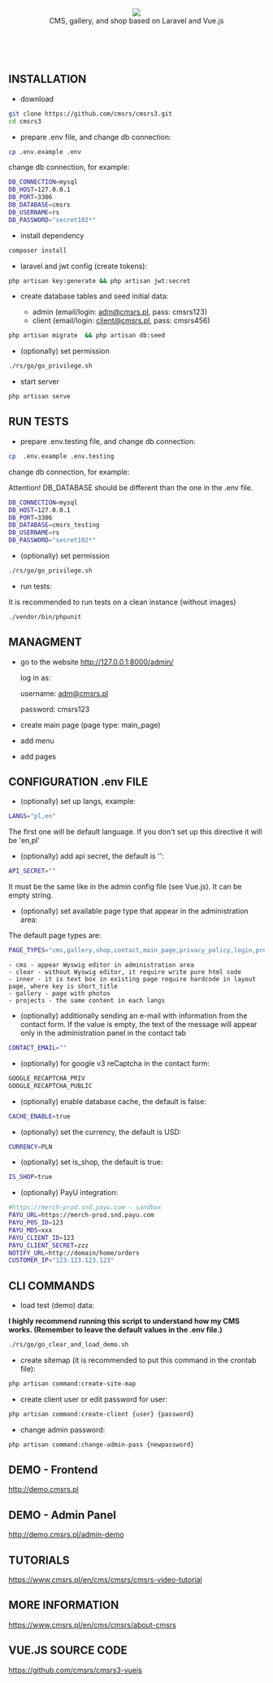 <p align="center">
    <img src="http://www.cmsrs.pl/images/cms/logo_cmsrs.png"><br/>
    CMS, gallery, and shop based on Laravel and Vue.js
</p>
</br>
</br>
</br>

## INSTALLATION

* download
 
```bash
git clone https://github.com/cmsrs/cmsrs3.git
cd cmsrs3
```

* prepare .env file, and change db connection:
 
```bash
cp .env.example .env
```

change db connection, for example:

```bash
DB_CONNECTION=mysql
DB_HOST=127.0.0.1
DB_PORT=3306
DB_DATABASE=cmsrs
DB_USERNAME=rs
DB_PASSWORD="secret102*"
```

* install dependency

```bash
composer install
```

* laravel and jwt config (create tokens):

```bash
php artisan key:generate && php artisan jwt:secret
```
 
* create database tables and seed initial data:

    - admin (email/login: adm@cmsrs.pl, pass: cmsrs123) 
    - client (email/login: client@cmsrs.pl, pass: cmsrs456) 

```bash
php artisan migrate  && php artisan db:seed
```
 
* (optionally) set permission 
 
```bash
./rs/go/go_privilege.sh
```
 
* start server
 
```bash
php artisan serve
```

## RUN TESTS

* prepare .env.testing file, and change db connection:

```bash
cp  .env.example .env.testing 
```

change db connection, for example:

Attention! DB_DATABASE should be different than the one in the .env file.

```bash
DB_CONNECTION=mysql
DB_HOST=127.0.0.1
DB_PORT=3306
DB_DATABASE=cmsrs_testing
DB_USERNAME=rs
DB_PASSWORD="secret102*"
```

* (optionally) set permission 
 
```bash
./rs/go/go_privilege.sh
```

* run tests: 

It is recommended to run tests on a clean instance (without images)

```bash
./vendor/bin/phpunit
```

## MANAGMENT

* go to the website http://127.0.0.1:8000/admin/

    log in as:

    username: adm@cmsrs.pl

    password: cmsrs123

* create main page (page type: main_page)

* add menu
    
* add pages   
 
## CONFIGURATION .env FILE

*  (optionally) set up langs, example:

```bash
LANGS="pl,en"
```

The first one will be default language.
If you don't set up this directive it will be 'en,pl'

* (optionally) add api secret, the default is '':
```bash
API_SECRET=""
```

It must be the same like in the admin config file (see Vue.js).
It can be empty string.

* (optionally) set available page type that appear in the administration area: 

The default page types are:
```bash
PAGE_TYPES="cms,gallery,shop,contact,main_page,privacy_policy,login,projects,clear,checkout,register,home,shoppingsuccess,search,forgot,inner"
```


    - cms - appear Wyswig editor in administration area
    - clear - without Wyswig editor, it require write pure html code
    - inner - it is text box in existing page require hardcode in layout page, where key is short_title
    - gallery - page with photos
    - projects - the same content in each langs


* (optionally) additionally sending an e-mail with information from the contact form.
If the value is empty, the text of the message will appear only in the administration panel in the contact tab

```bash
CONTACT_EMAIL=""
```

* (optionally) for google v3 reCaptcha in the contact form: 

```bash
GOOGLE_RECAPTCHA_PRIV
GOOGLE_RECAPTCHA_PUBLIC
```
 
* (optionally) enable database cache, the default is false: 

```bash
CACHE_ENABLE=true
```

* (optionally) set the currency, the default is USD:

```bash
CURRENCY=PLN
```

* (optionally) set is_shop, the default is true:

```bash
IS_SHOP=true
```

* (optionally) PayU integration:

```bash
#https://merch-prod.snd.payu.com - sandbox
PAYU_URL=https://merch-prod.snd.payu.com
PAYU_POS_ID=123
PAYU_MD5=xxx
PAYU_CLIENT_ID=123
PAYU_CLIENT_SECRET=zzz
NOTIFY_URL=http://domain/home/orders
CUSTOMER_IP="123.123.123.123"
```

## CLI COMMANDS 

* load test (demo) data: 

**I highly recommend running this script to understand how my CMS works. (Remember to leave the default values in the .env file.)**

```bash
./rs/go/go_clear_and_load_demo.sh
```

* create sitemap (it is recommended to put this command in the crontab file): 

```bash
php artisan command:create-site-map
```

* create client user or edit password for user: 

```bash
php artisan command:create-client {user} {password}
```

* change admin password:

```bash
php artisan command:change-admin-pass {newpassword}
```

## DEMO - Frontend

http://demo.cmsrs.pl

## DEMO - Admin Panel

http://demo.cmsrs.pl/admin-demo

## TUTORIALS

https://www.cmsrs.pl/en/cms/cmsrs/cmsrs-video-tutorial

## MORE INFORMATION

https://www.cmsrs.pl/en/cms/cmsrs/about-cmsrs

## VUE.JS SOURCE CODE 

https://github.com/cmsrs/cmsrs3-vuejs
